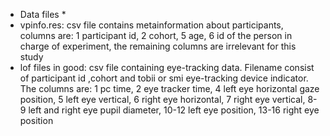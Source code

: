 * Data files *
* vpinfo.res: csv file contains metainformation about participants, columns are: 1 participant id, 2 cohort, 5 age, 6 id of the person in charge of experiment, the remaining columns are irrelevant for this study
* lof files in good: csv file containing eye-tracking data. Filename consist of participant id ,cohort and tobii or smi eye-tracking device indicator. The columns are: 1 pc time, 2 eye tracker time, 4 left eye horizontal gaze position, 5 left eye vertical, 6 right eye horizontal, 7 right eye vertical, 8-9 left and right eye pupil diameter, 10-12 left eye position, 13-16 right eye position 
